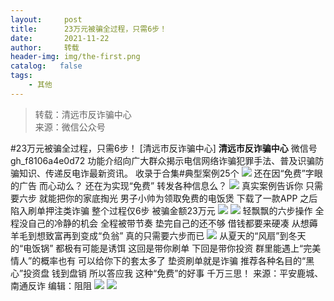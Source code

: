 ```yaml
---
layout:     post
title:      23万元被骗全过程，只需6步！
date:       2021-11-22
author:     转载
header-img: img/the-first.png
catalog:   false
tags:
    - 其他
---
```


<blockquote><p>转载：清远市反诈骗中心<br>
来源：微信公众号</p></blockquote>

#23万元被骗全过程，只需6步！
[清远市反诈骗中心]
**清远市反诈骗中心**
微信号gh_f8106a4e0d72
功能介绍向广大群众揭示电信网络诈骗犯罪手法、普及识骗防骗知识、传递反电诈最新资讯。
收录于合集#典型案例25个
![]({{site.baseurl}}/postimg/3CxTSiafadcic5zyXUfbXLUClzlpaoknCpV4bErPg2kuuS97hoJJbNCtFOVZ9X0j5W26HDaregC5kibiaLGl8CPr9A.gif)
还在因“免费”字眼的广告
而心动么？
还在为实现“免费”
转发各种信息么？
![]({{site.baseurl}}/postimg/8ARaMlthQ9Qp11viaZ9DicLdDib6DD80urHPdtBRNUmLHVZnb9Uzwo34PLrzrf6lZ1xKdpgJBp6vfb9a2KHRX6RFg.jpeg)
真实案例告诉你
只需要六步
就能把你的家底掏光
男子小帅为领取免费的电饭煲
下载了一款APP
之后陷入刷单押注类诈骗
整个过程仅6步
被骗金额23万元
![]({{site.baseurl}}/postimg/ZNnibbZWzocyprb4kB43OQibnbDq4gEqHRkLLn27godATfibbdbFyvVthxZDB2Nias7CdONKzrWEGQZuuJHmHjYgLA.gif)
![]({{site.baseurl}}/postimg/3CxTSiafadc9P1lAWuya8hRJSQDAnxYdbvibmzdTLh3Eyor3vND8jhV5zsyMDWXCjfhllA6mSzrNhphwKkKicoRxw.jpeg)
轻飘飘的六步操作
全程没自己的冷静的机会
全程被带节奏
垫完自己的还不够
借钱都要来硬凑
从想薅羊毛到想致富再到变成“负翁”
真的只需要六步而已
![]({{site.baseurl}}/postimg/3CxTSiafadcicSrq1TuCGjeg2XR8pkWTQy35zoTPIMPXzr1WuAj8qB3ZcbcVDsHhONZTzWhicTwzmQkTa4MDFcIyg.png)
从夏天的“风扇”到冬天的“电饭锅”
都极有可能是诱饵
这回是带你刷单
下回是带你投资
群里能遇上“完美情人”的概率也有
可以给你下的套太多了
垫资刷单就是诈骗
推荐各种名目的“黑心”投资盘
钱到盘销
所以答应我
这种“免费”的好事
千万三思！
来源：平安鹿城、南通反诈
编辑：阻阻
![]({{site.baseurl}}/postimg/SUycX2yckdJ5YVVCpDYl0c5CbMTO3KgBTesbSxe5zKHlm2GQsTWAFTgswCXscN6Y9vuJHFcE77orSK7ClzYOdg.jpeg)
![]({{site.baseurl}}/postimg/3CxTSiafadcic5zyXUfbXLUClzlpaoknCpErldQhhamfG7KH1qHGrr3icT9iaAoE1B4noSO7EewO2k8fys5pMuaoog.gif)
